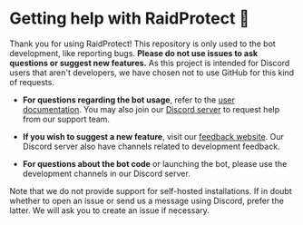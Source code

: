 # Getting help with RaidProtect 🤝

Thank you for using RaidProtect! This repository is only used to the bot
development, like reporting bugs. **Please do not use issues to ask questions
or suggest new features.** As this project is intended for Discord users that
aren't developers, we have chosen not to use GitHub for this kind of requests.

- **For questions regarding the bot usage**, refer to the
  [user documentation](https://docs.raidprotect.org/). You may also join our
  [Discord server](https://discord.gg/raidprotect) to request help from our
  support team.

- **If you wish to suggest a new feature**, visit our 
  [feedback website](https://feedback.raidprotect.org). Our Discord server also
  have channels related to development feedback.

- **For questions about the bot code** or launching the bot, please use the
  development channels in our Discord server.

Note that we do not provide support for self-hosted installations. If in doubt
whether to open an issue or send us a message using Discord, prefer the latter.
We will ask you to create an issue if necessary.
